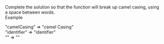 Complete the solution so that the function will break up camel casing, using a space between words.<br>
Example<br>

"camelCasing" => "camel Casing"<br>
"identifier" => "identifier"<br>
"" => ""<br>

